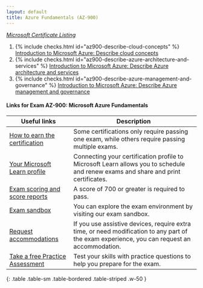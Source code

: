 ```yaml
---
layout: default
title: Azure Fundamentals (AZ-900)
---
```

[_Microsoft Certificate Listing_](..)

1. <span class="form-check h-2">{% include checks.html id="az900-describe-cloud-concepts" %} [Introduction to Microsoft Azure: Describe cloud concepts](./describe-cloud-concepts)</span>
1. <span class="form-check h-2">{% include checks.html id="az900-describe-azure-architecture-and-services" %} [Introduction to Microsoft Azure: Describe Azure architecture and services](./describe-azure-architecture-and-services)</span>
1. <span class="form-check h-2">{% include checks.html id="az900-describe-azure-management-and-governance" %} [Introduction to Microsoft Azure: Describe Azure management and governance](./describe-azure-management-and-governance)</span>

#### Links for Exam AZ-900: Microsoft Azure Fundamentals

| Useful links | Description |
|--------------|-------------|
| [How to earn the certification](https://learn.microsoft.com/en-us/credentials/certifications/azure-fundamentals/) | Some certifications only require passing one exam, while others require passing multiple exams.
| [Your Microsoft Learn profile](https://learn.microsoft.com/en-us/users) | Connecting your certification profile to Microsoft Learn allows you to schedule and renew exams and share and print certificates.
| [Exam scoring and score reports](https://learn.microsoft.com/en-us/credentials/certifications/exam-scoring-reports) | A score of 700 or greater is required to pass.
| [Exam sandbox](https://aka.ms/examdemo) | You can explore the exam environment by visiting our exam sandbox.
| [Request accommodations](https://learn.microsoft.com/en-us/credentials/certifications/request-accommodations) | If you use assistive devices, require extra time, or need modification to any part of the exam experience, you can request an accommodation.
| [Take a free Practice Assessment](https://learn.microsoft.com/en-us/credentials/certifications/exams/az-900/practice/assessment?assessment-type=practice&assessmentId=23) | Test your skills with practice questions to help you prepare for the exam.
{: .table .table-sm .table-bordered .table-striped .w-50 }
